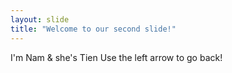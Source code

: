 ```yaml
---
layout: slide
title: "Welcome to our second slide!"
---
```

I'm Nam & she's Tien
Use the left arrow to go back!
